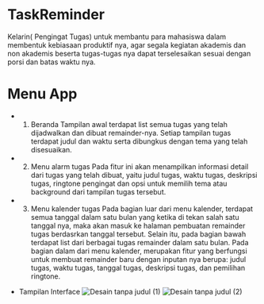 # TaskReminder
Kelarin( Pengingat Tugas) untuk membantu para mahasiswa dalam membentuk kebiasaan produktif nya, agar segala kegiatan akademis dan non akademis beserta tugas-tugas nya dapat terselesaikan sesuai dengan porsi dan batas waktu nya.

# Menu App

* 1) Beranda
Tampilan awal terdapat list semua tugas yang telah dijadwalkan dan dibuat remainder-nya. 
Setiap tampilan tugas terdapat judul dan waktu serta dibungkus dengan tema yang telah disesuaikan.

* 2) Menu alarm tugas
Pada fitur ini akan menampilkan informasi detail dari tugas yang telah dibuat, yaitu judul tugas, waktu tugas, 
deskripsi tugas, ringtone pengingat dan opsi untuk memilih tema atau background dari tampilan tugas tersebut.

* 3) Menu kalender tugas
Pada bagian luar dari menu kalender, terdapat semua tanggal dalam satu bulan yang ketika di tekan salah satu tanggal nya,
maka akan masuk ke halaman pembuatan remainder tugas berdasrkan tanggal tersebut. Selain itu, pada bagian bawah terdapat
list dari berbagai tugas remainder dalam satu bulan.
Pada bagian dalam dari menu kalender, merupakan fitur yang berfungsi untuk membuat remainder baru dengan inputan nya berupa: 
judul tugas, waktu tugas, tanggal tugas, deskripsi tugas, dan pemilihan ringtone.

* Tampilan Interface
![Desain tanpa judul (1)](https://user-images.githubusercontent.com/100658838/217683866-92351a41-8c59-46c4-b47d-575a0ccfb9c7.png)
![Desain tanpa judul (2)](https://user-images.githubusercontent.com/100658838/217683872-bc88f29f-dc53-4a3a-a3f4-afda7b43f7ae.png)
